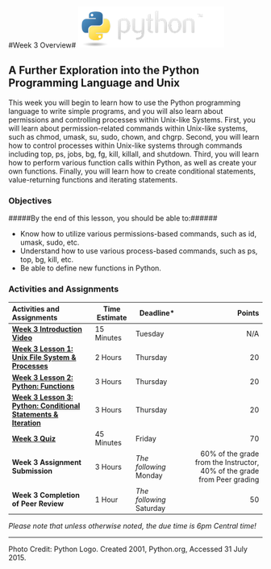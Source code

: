 #Week 3 Overview#
![python logo](images/python-logo.png)
## A Further Exploration into the Python Programming Language and Unix ##

This week you will begin to learn how to use the Python programming
language to write simple programs, and you will also learn about
permissions and controlling processes within Unix-like Systems. First,
you will learn about permission-related commands within Unix-like
systems, such as chmod, umask, su, sudo, chown, and chgrp. Second, you
will learn how to control processes within Unix-like systems through
commands including top, ps, jobs, bg, fg, kill, killall, and shutdown.
Third, you will learn how to perform various function calls within
Python, as well as create your own functions. Finally, you will learn
how to create conditional statements, value-returning functions and
iterating statements.

### Objectives ###

#####By the end of this lesson, you should be able to:######

- Know how to utilize various permissions-based commands, such as id, umask, sudo, etc. 
- Understand how to use various process-based commands, such as ps, top, bg, kill, etc.
- Be able to define new functions in Python.

### Activities and Assignments ###

|Activities and Assignments | Time Estimate | Deadline* | Points|
|:------| -----|-------|----------:|
|**[Week 3 Introduction Video][wv]** |15 Minutes|Tuesday|N/A|
|**[Week 3 Lesson 1: Unix File System & Processes](lesson1.md)**| 2 Hours |Thursday| 20|
|**[Week 3 Lesson 2: Python: Functions](lesson2.md)**| 3 Hours | Thursday | 20 |
|**[Week 3 Lesson 3: Python: Conditional Statements & Iteration](lesson3.md)**| 3 Hours | Thursday| 20 |
|**[Week 3 Quiz][wq]**| 45 Minutes | Friday | 70|
|**Week 3 Assignment Submission**| 3 Hours |  *The following* Monday | 60% of the grade from the Instructor, 40% of the grade from Peer grading | 
|**Week 3 Completion of Peer Review**| 1 Hour | *The following* Saturday | 50 | 

*Please note that unless otherwise noted, the due time is 6pm Central time!*

----------
[wv]: https://mediaspace.illinois.edu/media/Week+Three/1_celjwkrb/48757791
[wq]: https://learn.illinois.edu/mod/quiz/view.php?id=1676522

 
Photo Credit: Python Logo. Created 2001, Python.org, Accessed 31 July 2015.
